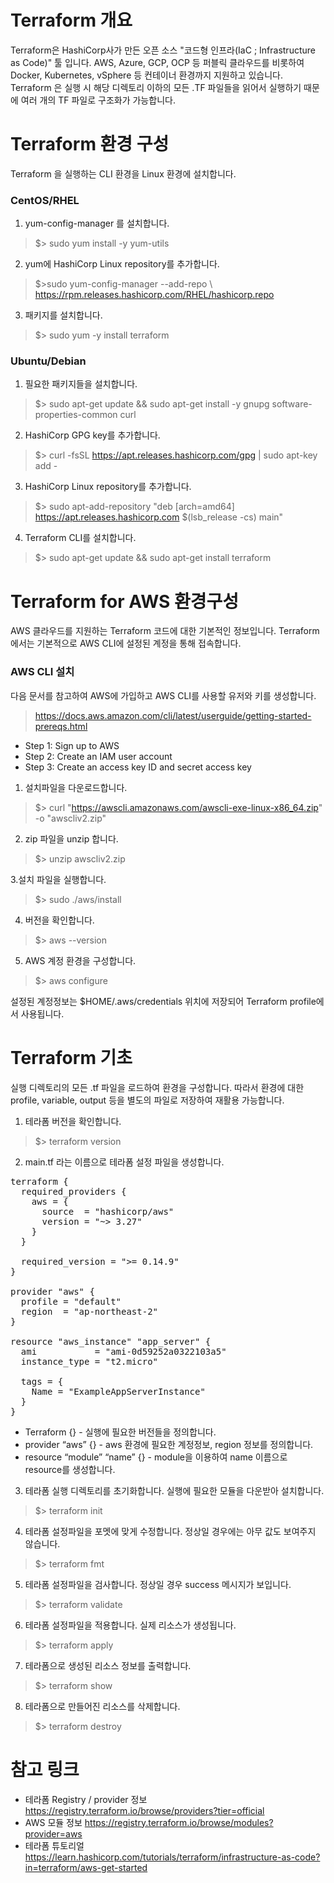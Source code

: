 # Terraform 개요
Terraform은 HashiCorp사가 만든 오픈 소스 "코드형 인프라(IaC ; Infrastructure as Code)" 툴 입니다. 
AWS, Azure, GCP, OCP 등 퍼블릭 클라우드를 비롯하여 Docker, Kubernetes, vSphere 등 컨테이너 환경까지 지원하고 있습니다. 
Terraform 은 실행 시 해당 디렉토리 이하의 모든 .TF 파일들을 읽어서 실행하기 때문에 여러 개의 TF 파일로 구조화가 가능합니다.

# Terraform 환경 구성
Terraform 을 실행하는 CLI 환경을 Linux 환경에 설치합니다.

### CentOS/RHEL
1. yum-config-manager 를 설치합니다.
>$> sudo yum install -y yum-utils

2. yum에 HashiCorp Linux repository를 추가합니다.
>$>sudo yum-config-manager --add-repo \ https://rpm.releases.hashicorp.com/RHEL/hashicorp.repo

3. 패키지를 설치합니다.
>$> sudo yum -y install terraform

### Ubuntu/Debian
1. 필요한 패키지들을 설치합니다.
>$> sudo apt-get update && sudo apt-get install -y gnupg software-properties-common curl

2. HashiCorp GPG key를 추가합니다.
>$> curl -fsSL https://apt.releases.hashicorp.com/gpg | sudo apt-key add -

3. HashiCorp Linux repository를 추가합니다.
>$> sudo apt-add-repository "deb [arch=amd64] https://apt.releases.hashicorp.com $(lsb_release -cs) main"

4. Terraform CLI를 설치합니다.
>$> sudo apt-get update && sudo apt-get install terraform

# Terraform for AWS 환경구성
AWS 클라우드를 지원하는 Terraform 코드에 대한 기본적인 정보입니다. Terraform에서는 기본적으로 AWS CLI에 설정된 계정을 통해 접속합니다.

### AWS CLI 설치
다음 문서를 참고하여 AWS에 가입하고 AWS CLI를 사용할 유저와 키를 생성합니다.
>https://docs.aws.amazon.com/cli/latest/userguide/getting-started-prereqs.html
- Step 1: Sign up to AWS
- Step 2: Create an IAM user account
- Step 3: Create an access key ID and secret access key

1. 설치파일을 다운로드합니다.
>$> curl "https://awscli.amazonaws.com/awscli-exe-linux-x86_64.zip" -o "awscliv2.zip"

2. zip 파일을 unzip 합니다.
>$> unzip awscliv2.zip

3.설치 파일을 실행합니다.
>$> sudo ./aws/install

4. 버전을 확인합니다.
>$> aws --version

5. AWS 계정 환경을 구성합니다.
>$> aws configure

설정된 계정정보는 $HOME/.aws/credentials 위치에 저장되어 Terraform profile에서 사용됩니다.

# Terraform 기초
실행 디렉토리의 모든 .tf 파일을 로드하여 환경을 구성합니다. 따라서 환경에 대한 profile, variable, output 등을 별도의 파일로 저장하여 재활용 가능합니다.
1. 테라폼 버전을 확인합니다.
>$> terraform version

2. main.tf 라는 이름으로 테라폼 설정 파일을 생성합니다.
<pre>
terraform {
  required_providers {
    aws = {
      source  = "hashicorp/aws"
      version = "~> 3.27"
    }
  }

  required_version = ">= 0.14.9"
}

provider "aws" {
  profile = "default"
  region  = "ap-northeast-2"
}

resource "aws_instance" "app_server" {
  ami           = "ami-0d59252a0322103a5"
  instance_type = "t2.micro"

  tags = {
    Name = "ExampleAppServerInstance"
  }
}
</pre>
* Terraform {} - 실행에 필요한 버전들을 정의합니다.
* provider “aws” {} - aws 환경에 필요한 계정정보, region 정보를 정의합니다.
* resource “module” “name” {} - module을 이용하여 name 이름으로 resource를 생성합니다.

3. 테라폼 실행 디렉토리를 초기화합니다. 실행에 필요한 모듈을 다운받아 설치합니다.
>$> terraform init

4. 테라폼 설정파일을 포멧에 맞게 수정합니다. 정상일 경우에는 아무 값도 보여주지 않습니다.
>$> terraform fmt

5. 테라폼 설정파일을 검사합니다. 정상일 경우 success 메시지가 보입니다.
>$> terraform validate

6. 테라폼 설정파일을 적용합니다. 실제 리소스가 생성됩니다.
>$> terraform apply

7. 테라폼으로 생성된 리소스 정보를 출력합니다.
>$> terraform show

8. 테라폼으로 만들어진 리소스를 삭제합니다.
>$> terraform destroy

# 참고 링크
* 테라폼 Registry / provider 정보
https://registry.terraform.io/browse/providers?tier=official
* AWS 모듈 정보
https://registry.terraform.io/browse/modules?provider=aws
* 테라폼 튜토리얼
https://learn.hashicorp.com/tutorials/terraform/infrastructure-as-code?in=terraform/aws-get-started
